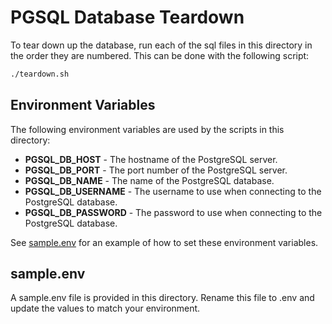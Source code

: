 # PGSQL Database Teardown
To tear down up the database, run each of the sql files in this directory in the order they are numbered. This can be done with the following script:
```bash
./teardown.sh
```

## Environment Variables
The following environment variables are used by the scripts in this directory:
* **PGSQL_DB_HOST** - The hostname of the PostgreSQL server.
* **PGSQL_DB_PORT** - The port number of the PostgreSQL server.
* **PGSQL_DB_NAME** - The name of the PostgreSQL database.
* **PGSQL_DB_USERNAME** - The username to use when connecting to the PostgreSQL database.
* **PGSQL_DB_PASSWORD** - The password to use when connecting to the PostgreSQL database.

See [sample.env](#sample.env) for an example of how to set these environment variables.

## sample.env
A sample.env file is provided in this directory. Rename this file to .env and update the values to match your environment.